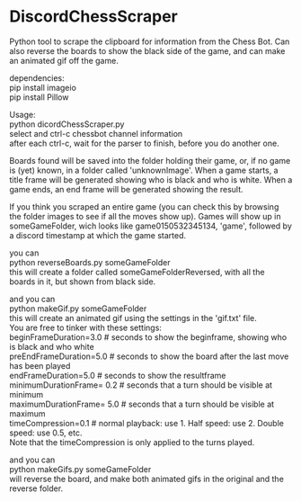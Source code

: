 # DiscordChessScraper
Python tool to scrape the clipboard for information from the Chess Bot. 
Can also reverse the boards to show the black side of the game, 
and can make an animated gif off the game. 

dependencies:<br/>
pip install imageio<br/>
pip install Pillow

Usage:<br/> 
python dicordChessScraper.py<br/>
select and ctrl-c chessbot channel information<br/>
after each ctrl-c, wait for the parser to finish, before you do another one.

Boards found will be saved into the folder holding their game, or, if no game is (yet) known, in a folder called 'unknownImage'.
When a game starts, a title frame will be generated showing who is black and who is white.
When a game ends, an end frame will be generated showing the result.

If you think you scraped an entire game (you can check this by browsing the folder images to see if all the moves show up). Games will show up in someGameFolder, wich looks like game0150532345134, 'game', followed by a discord timestamp at which the game started.

you can <br/>
python reverseBoards.py someGameFolder<br/>
this will create a folder called someGameFolderReversed, with all the boards in it, but shown from black side.

and you can<br/>
python makeGif.py someGameFolder<br/>
this will create an animated gif using the settings in the 'gif.txt' file.<br/>
You are free to tinker with these settings:<br/>
beginFrameDuration=3.0         # seconds to show the beginframe, showing who is black and who white<br/>
preEndFrameDuration=5.0        # seconds to show the board after the last move has been played<br/>
endFrameDuration=5.0           # seconds to show the resultframe<br/>
minimumDurationFrame= 0.2      # seconds that a turn should be visible at minimum<br/>
maximumDurationFrame= 5.0      # seconds that a turn should be visible at maximum<br/>
timeCompression=0.1            # normal playback: use 1. Half speed: use 2. Double speed: use 0.5, etc.<br/>
Note that the timeCompression is only applied to the turns played.

and you can <br/>
python makeGifs.py someGameFolder<br/>
will reverse the board, and make both animated gifs in the original and the reverse folder. 

